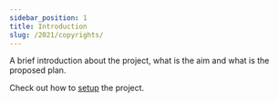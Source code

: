 ```yaml
---
sidebar_position: 1
title: Introduction
slug: /2021/copyrights/
---
```

<!--
SPDX-License-Identifier: CC-BY-SA-4.0

SPDX-FileCopyrightText: 2021 Kaushlendra Pratap <kaushlendrapratap.9837@gmail.com>
-->

A brief introduction about the project, what is the aim and what is the
proposed plan.

Check out how to [setup](setup) the project.
